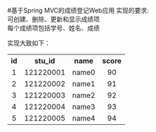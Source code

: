 #基于Spring MVC的成绩登记Web应用
实现的要求:  
可创建、删除、更新和显示成绩项  
每个成绩项包括学号、姓名、成绩  

实现大致如下：  

<table>
<tr><th>id</th><th>stu_id</th><th>name</th><th>score</th></tr>  
<tr><td align="center">1</td><td>121220001</td><td>name0</td><td align="center">90</td></tr>   
<tr><td align="center">2</td><td>121220002</td><td>name1</td><td align="center">91</td></tr>   
<tr><td align="center">3</td><td>121220003</td><td>name2</td><td align="center">92</td></tr>   
<tr><td align="center">4</td><td>121220004</td><td>name3</td><td align="center">93</td></tr>   
<tr><td align="center">5</td><td>121220005</td><td>name4</td><td align="center">94</td></tr>   
</table>
